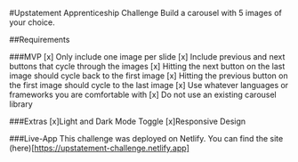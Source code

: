 #Upstatement Apprenticeship Challenge
Build a carousel with 5 images of your choice.

##Requirements

###MVP
[x] Only include one image per slide
[x] Include previous and next buttons that cycle through the images
[x] Hitting the next button on the last image should cycle back to the first image
[x] Hitting the previous button on the first image should cycle to the last image
[x] Use whatever languages or frameworks you are comfortable with
[x] Do not use an existing carousel library

###Extras
[x]Light and Dark Mode Toggle
[x]Responsive Design

###Live-App
This challenge was deployed on Netlify. You can find the site (here)[https://upstatement-challenge.netlify.app]


